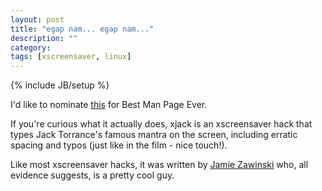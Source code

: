 ```yaml
---
layout: post
title: "egap nam... egap nam..."
description: ""
category: 
tags: [xscreensaver, linux]
---
```

{% include JB/setup %}

I'd like to nominate [this](http://ait08.us.es/cgi-bin/man/man2html?xjack+6) for Best Man Page Ever. 

If you're curious what it actually does, xjack is an xscreensaver hack that types Jack Torrance's famous mantra on the screen, including erratic spacing and typos (just like in the film - nice touch!). 

Like most xscreensaver hacks, it was written by [Jamie Zawinski](http://www.jwz.org/) who, all evidence suggests, is a pretty cool guy.

